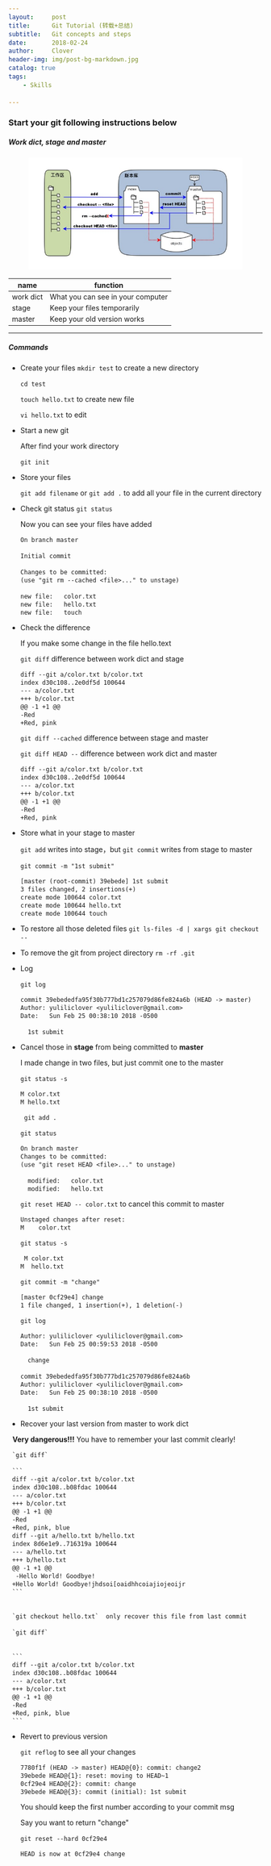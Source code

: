 ```yaml
---
layout:     post
title:      Git Tutorial (转载+总结)
subtitle:   Git concepts and steps
date:       2018-02-24
author:     Clover
header-img: img/post-bg-markdown.jpg
catalog: true
tags:
    - Skills

---
```


### Start your git following instructions below

##### Work dict, stage and master
<figure>
  <img src="/img/git-concept.jpg" alt="Image" />
</figure>

|    name    | function |
| ---------- | --- |
|work dict|What you can see in your computer|
|stage    |Keep your files temporarily|
|master   |Keep your old version works| 

______________________________________________

##### Commands
- Create your files
   `mkdir test` to create a new directory
 
   `cd test` 
 
   `touch hello.txt` to create new file
 
   `vi hello.txt`  to edit

- Start a new git
	
     After find your work directory
     
    `git init`

- Store your files

    `git add filename` or `git add .` to add all your file in the current directory
    
- Check git status
    `git status`
    
    Now you can see your files have added 
    
    ```
    On branch master

    Initial commit

   Changes to be committed:
   (use "git rm --cached <file>..." to unstage)

	new file:   color.txt
	new file:   hello.txt
	new file:   touch
    ```
  
- Check the difference 

   If you make some change in the file hello.text
   
   `git diff`  difference between work dict and stage
   
   ```
  diff --git a/color.txt b/color.txt
  index d30c108..2e0df5d 100644
  --- a/color.txt
  +++ b/color.txt
  @@ -1 +1 @@
  -Red
  +Red, pink
   ```
   
    `git diff --cached` difference between stage and master
    
    `git diff HEAD --` difference between work dict and master
    
    ```
    diff --git a/color.txt b/color.txt
    index d30c108..2e0df5d 100644
    --- a/color.txt
    +++ b/color.txt
    @@ -1 +1 @@
   -Red
   +Red, pink
   ```
- Store what in your stage to master

  `git add` writes into stage，but `git commit` writes from stage to master
 
  `git commit -m "1st submit"`

  ```
  [master (root-commit) 39ebede] 1st submit
  3 files changed, 2 insertions(+)
  create mode 100644 color.txt
  create mode 100644 hello.txt
  create mode 100644 touch
  ```
  
- To restore all those deleted files 
  `git ls-files -d | xargs git checkout --`
 
- To remove the git from project directory
  `rm -rf .git`
  
- Log 

  `git log`
  
  ```
  commit 39ebededfa95f30b777bd1c257079d86fe824a6b (HEAD -> master)
  Author: yuliliclover <yuliliclover@gmail.com>
  Date:   Sun Feb 25 00:38:10 2018 -0500

    1st submit
  ```

- Cancel those in __stage__ from being committed to __master__
  
  I made change in two files, but just commit one to the master
  
  `git status -s`
  
  
  ```
  M color.txt
  M hello.txt
  ```

  ` git add .`
  
  `git status`
  
  ```
  On branch master
  Changes to be committed:
  (use "git reset HEAD <file>..." to unstage)

	modified:   color.txt
	modified:   hello.txt
   ```
   
   `git reset HEAD -- color.txt`  to cancel this commit to master
   
   ```
   Unstaged changes after reset:
   M	color.txt
   ```
   
   `git status -s`
   
   ```
    M color.txt
  M  hello.txt
  ```
  
  `git commit -m "change"`
  
  ```
  [master 0cf29e4] change
  1 file changed, 1 insertion(+), 1 deletion(-)
  ```
  
  `git log`
  
  ```
  Author: yuliliclover <yuliliclover@gmail.com>
  Date:   Sun Feb 25 00:59:53 2018 -0500

    change

  commit 39ebededfa95f30b777bd1c257079d86fe824a6b
  Author: yuliliclover <yuliliclover@gmail.com>
  Date:   Sun Feb 25 00:38:10 2018 -0500

    1st submit
  ```
  
  
- Recover your last version from master to work dict
  
      __Very dangerous!!!__ You have to remember your last commit clearly!
  
     `git diff`
  
     ```
     diff --git a/color.txt b/color.txt
     index d30c108..b08fdac 100644
     --- a/color.txt
     +++ b/color.txt
     @@ -1 +1 @@
     -Red
     +Red, pink, blue
     diff --git a/hello.txt b/hello.txt
     index 8d6e1e9..716319a 100644 
     --- a/hello.txt
     +++ b/hello.txt
     @@ -1 +1 @@
      -Hello World! Goodbye!
     +Hello World! Goodbye!jhdsoi[oaidhhcoiajiojeoijr
     ```
  
  
     `git checkout hello.txt`  only recover this file from last commit
  
     `git diff`
  
    
     ```
     diff --git a/color.txt b/color.txt
     index d30c108..b08fdac 100644
     --- a/color.txt
     +++ b/color.txt
     @@ -1 +1 @@
     -Red
     +Red, pink, blue
     ```
 
- Revert to previous version

   `git reflog` to see all your changes
   
   ```
   7780f1f (HEAD -> master) HEAD@{0}: commit: change2
   39ebede HEAD@{1}: reset: moving to HEAD~1
   0cf29e4 HEAD@{2}: commit: change
   39ebede HEAD@{3}: commit (initial): 1st submit
   ```
   
   You should keep the first number according to your commit msg
   
   Say you want to return "change"
   
   `git reset --hard 0cf29e4`
   
   ```
   HEAD is now at 0cf29e4 change
   ```
   
